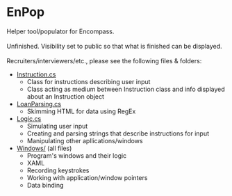# EnPop
Helper tool/populator for Encompass.<br/>
<br/>
Unfinished. Visibility set to public so that what is finished can be displayed.<br/>
<br/>
Recruiters/interviewers/etc., please see the following files & folders:<br/>
 - [Instruction.cs](https://github.com/ZinoByte/EnPop/blob/master/Instruction.cs)
   - Class for instructions describing user input
   - Class acting as medium between Instruction class and info displayed about an Instruction object
 - [LoanParsing.cs](https://github.com/ZinoByte/EnPop/blob/master/LoanParsing.cs)
   - Skimming HTML for data using RegEx
 - [Logic.cs](https://github.com/ZinoByte/EnPop/blob/master/Logic.cs)
   - Simulating user input
   - Creating and parsing strings that describe instructions for input
   - Manipulating other apllications/windows
 - [Windows/](https://github.com/ZinoByte/EnPop/tree/master/Windows) (all files)
   - Program's windows and their logic
   - XAML
   - Recording keystrokes
   - Working with application/window pointers
   - Data binding
